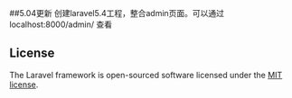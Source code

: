 ##5.04更新
创建laravel5.4工程，整合admin页面。可以通过localhost:8000/admin/ 查看

## License

The Laravel framework is open-sourced software licensed under the [MIT license](http://opensource.org/licenses/MIT).
